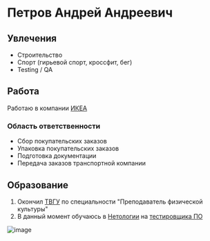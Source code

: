 # Петров Андрей Андреевич
## Увлечения
- Строительство
- Спорт (гирьевой спорт, кроссфит, бег)
- Testing / QA

## Работа
Работаю в компании [ИКЕА](ikea.com) 
### Область ответственности
- Сбор покупательских заказов
- Упаковка покупательских заказов
- Подготовка документации
- Передача заказов транспортной компании

## Образование
1. Окончил [ТВГУ](https://tversu.ru/) по специальности "Преподаватель физической культуры"
2. В данный момент обучаюсь в [Нетологии](Netology.com) на [тестировщика ПО](https://netology.ru/programs/qa)

![image](https://sun9-west.userapi.com/sun9-68/s/v1/if1/_9zFvXGiXEDCAphlT38xtfogJz-Kmr7_eiNboSXXQZ4GMBQ51fW6OLjk0LCXXtYapqW4Dcf3.jpg?size=959x720&quality=96&type=album)

